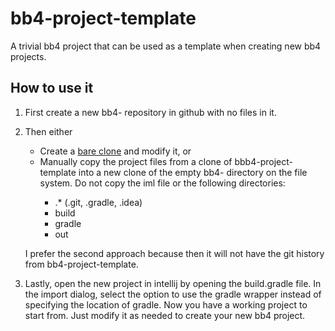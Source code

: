 # bb4-project-template
A trivial bb4 project that can be used as a template when creating new bb4 projects. 

## How to use it

1. First create a new bb4-<new project> repository in github with no files in it.
1. Then either
   * Create a [bare clone](https://help.github.com/articles/duplicating-a-repository/) and modify it, or
   * Manually copy the project files from a clone of bbb4-project-template into a new clone of the empty bb4-<new project> 
 directory on the file system. Do not copy the iml file or the following directories:
     * .* (.git, .gradle, .idea) 
     * build
     * gradle
     * out
   
   I prefer the second approach because then it will not have the git history from bb4-project-template.
   
1. Lastly, open the new project in intellij by opening the build.gradle file. In the import dialog, select the option to use the gradle wrapper instead of specifying the location of gradle. Now you have a working project to start from. Just modify it as needed to create your new bb4 project.

     
 
